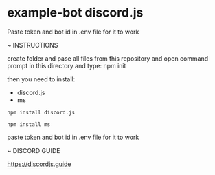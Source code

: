 # example-bot discord.js

Paste token and bot id in .env file for it to work

 ~ INSTRUCTIONS

 create folder and pase all files from this repository and open command prompt in this directory and type: npm init
 
 then you need to install:
  - discord.js
  - ms
 
```
npm install discord.js
```
```
npm install ms
```
 
 paste token and bot id in .env file for it to work
 
 ~ DISCORD GUIDE
 
 https://discordjs.guide
